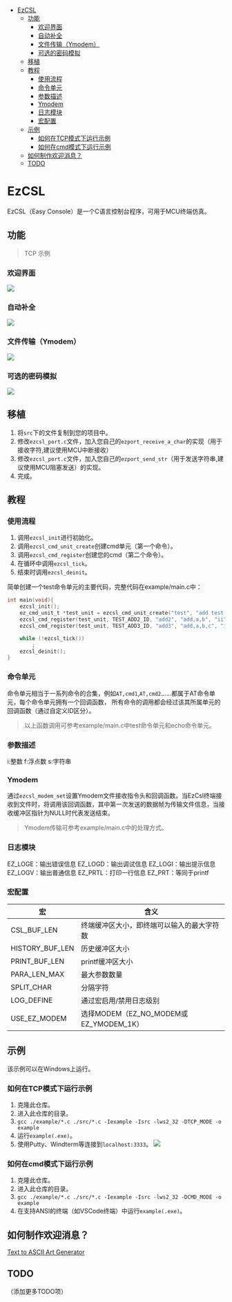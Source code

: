 - [EzCSL](#EzCSL)
  - [功能](#功能)
    - [欢迎界面](#欢迎界面)
    - [自动补全](#自动补全)
    - [文件传输（Ymodem）](#文件传输（Ymodem）)
    - [可选的密码模拟](#可选的密码模拟)
  - [移植](#移植)
  - [教程](#教程)
    - [使用流程](#使用流程)
    - [命令单元](#命令单元)
    - [参数描述](#参数描述)
    - [Ymodem](#Ymodem)
    - [日志模块](#日志模块)
    - [宏配置](#宏配置)
  - [示例](#示例)
    - [如何在TCP模式下运行示例](#如何在TCP模式下运行示例)
    - [如何在cmd模式下运行示例](#如何在cmd模式下运行示例)
  - [如何制作欢迎消息？](#如何制作欢迎消息？)
  - [TODO](#TODO)

# EzCSL

EzCSL（Easy Console）是一个C语言控制台程序，可用于MCU终端仿真。



## 功能
> TCP 示例
### 欢迎界面
![](./docs/screenshot/welcome.png)

### 自动补全
![](./docs/screenshot/autocomplete.gif)

### 文件传输（Ymodem）
![](./docs/screenshot/modem.gif)

### 可选的密码模拟
![](./docs/screenshot/psw.gif)

## 移植
1. 将`src`下的文件复制到您的项目中。
2. 修改`ezcsl_port.c`文件，加入您自己的`ezport_receive_a_char`的实现（用于接收字符,建议使用MCU中断接收）
3. 修改`ezcsl_port.c`文件，加入您自己的`ezport_send_str`（用于发送字符串,建议使用MCU阻塞发送）的实现。
4. 完成。


## 教程
### 使用流程
1. 调用`ezcsl_init`进行初始化。
2. 调用`ezcsl_cmd_unit_create`创建cmd单元（第一个命令）。
3. 调用`ezcsl_cmd_register`创建您的cmd（第二个命令）。
4. 在循环中调用`ezcsl_tick`。
5. 结束时调用`ezcsl_deinit`。

简单创建一个test命令单元的主要代码，完整代码在example/main.c中：
```c
int main(void){
    ezcsl_init();
    ez_cmd_unit_t *test_unit = ezcsl_cmd_unit_create("test", "add test callback", 0, test_cmd_callback);
    ezcsl_cmd_register(test_unit, TEST_ADD2_ID, "add2", "add,a,b", "ii");
    ezcsl_cmd_register(test_unit, TEST_ADD3_ID, "add3", "add,a,b,c", "iii");

    while (!ezcsl_tick())
        ;
    ezcsl_deinit();
}
```

### 命令单元
命令单元相当于一系列命令的合集，例如`AT,cmd1`,`AT,cmd2`……都属于AT命令单元，每个命令单元拥有一个回调函数，
所有命令的调用都会经过该其所属单元的回调函数（通过自定义ID区分）。

> 以上函数调用可参考example/main.c中test命令单元和echo命令单元。

### 参数描述
i:整数
f:浮点数
s:字符串

### Ymodem
通过`ezcsl_modem_set`设置Ymodem文件接收指令头和回调函数。当EzCsl终端接收到文件时，将调用该回调函数，其中第一次发送的数据帧为传输文件信息，当接收缓冲区指针为NULL时代表发送结束。
> Ymodem传输可参考example/main.c中的处理方式。

### 日志模块
EZ_LOGE：输出错误信息
EZ_LOGD：输出调试信息
EZ_LOGI：输出提示信息
EZ_LOGV：输出普通信息
EZ_PRTL：打印一行信息
EZ_PRT：等同于printf

### 宏配置
| 宏 | 含义 |
| --- | --- |
| CSL_BUF_LEN | 终端缓冲区大小，即终端可以输入的最大字符数 |
| HISTORY_BUF_LEN | 历史缓冲区大小 |
| PRINT_BUF_LEN | printf缓冲区大小 |
| PARA_LEN_MAX | 最大参数数量 |
| SPLIT_CHAR | 分隔字符 |
| LOG_DEFINE | 通过宏启用/禁用日志级别 |
| USE_EZ_MODEM | 选择MODEM（EZ_NO_MODEM或EZ_YMODEM_1K） |

## 示例
该示例可以在Windows上运行。

### 如何在TCP模式下运行示例
1. 克隆此仓库。
2. 进入此仓库的目录。
3. `gcc ./example/*.c ./src/*.c -Iexample -Isrc -lws2_32 -DTCP_MODE -o example`
4. 运行`example(.exe)`。
5. 使用Putty、Windterm等连接到`localhost:3333`。
![](./docs/screenshot/puttycfg.png)

### 如何在cmd模式下运行示例
1. 克隆此仓库。
2. 进入此仓库的目录。
3. `gcc ./example/*.c ./src/*.c -Iexample -Isrc -lws2_32 -DCMD_MODE -o example`
4. 在支持ANSI的终端（如VSCode终端）中运行`example(.exe)`。

## 如何制作欢迎消息？
[Text to ASCII Art Generator](https://patorjk.com/software/taag/)

## TODO
（添加更多TODO项）